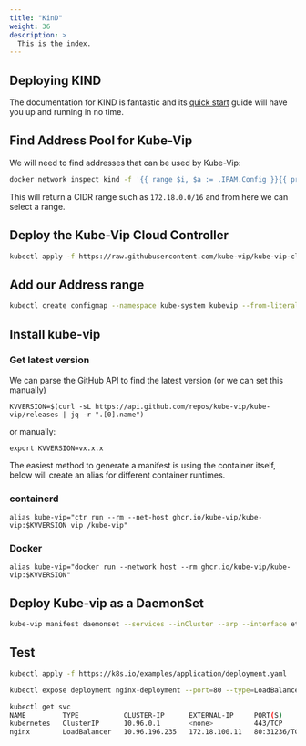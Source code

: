 ```yaml
---
title: "KinD"
weight: 36
description: >
  This is the index.
---
```


## Deploying KIND

The documentation for KIND is fantastic and its [quick start](https://kind.sigs.k8s.io/docs/user/quick-start/) guide will have you up and running in no time.

## Find Address Pool for Kube-Vip

We will need to find addresses that can be used by Kube-Vip:

```sh
docker network inspect kind -f '{{ range $i, $a := .IPAM.Config }}{{ println .Subnet }}{{ end }}'
```

This will return a CIDR range such as `172.18.0.0/16` and from here we can select a range.

## Deploy the Kube-Vip Cloud Controller

```sh
kubectl apply -f https://raw.githubusercontent.com/kube-vip/kube-vip-cloud-provider/main/manifest/kube-vip-cloud-controller.yaml
```

## Add our Address range

```sh
kubectl create configmap --namespace kube-system kubevip --from-literal range-global=172.18.100.10-172.18.100.30
```

## Install kube-vip

### Get latest version

We can parse the GitHub API to find the latest version (or we can set this manually)

`KVVERSION=$(curl -sL https://api.github.com/repos/kube-vip/kube-vip/releases | jq -r ".[0].name")`

or manually:

`export KVVERSION=vx.x.x`

The easiest method to generate a manifest is using the container itself, below will create an alias for different container runtimes.

### containerd

`alias kube-vip="ctr run --rm --net-host ghcr.io/kube-vip/kube-vip:$KVVERSION vip /kube-vip"`

### Docker

`alias kube-vip="docker run --network host --rm ghcr.io/kube-vip/kube-vip:$KVVERSION"`

## Deploy Kube-vip as a DaemonSet

```sh
kube-vip manifest daemonset --services --inCluster --arp --interface eth0 | kubectl apply -f -
```

## Test

```sh
kubectl apply -f https://k8s.io/examples/application/deployment.yaml
```

```sh
kubectl expose deployment nginx-deployment --port=80 --type=LoadBalancer --name=nginx
```

```sh
kubectl get svc
NAME         TYPE           CLUSTER-IP      EXTERNAL-IP     PORT(S)        AGE
kubernetes   ClusterIP      10.96.0.1       <none>          443/TCP        74m
nginx        LoadBalancer   10.96.196.235   172.18.100.11   80:31236/TCP   6s
```
